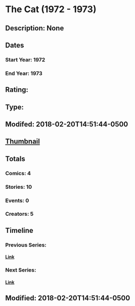 # The Cat (1972 - 1973)
## Description: None
## Dates
### Start Year: 1972
### End Year: 1973
## Rating: 
## Type: 
## Modifed: 2018-02-20T14:51:44-0500
## [Thumbnail](http://i.annihil.us/u/prod/marvel/i/mg/6/c0/4bb6b75836b93.jpg)
## Totals
### Comics: 4
### Stories: 10
### Events: 0
### Creators: 5
## Timeline
### Previous Series: 
#### [Link]()
### Next Series: 
#### [Link]()
## Modified: 2018-02-20T14:51:44-0500